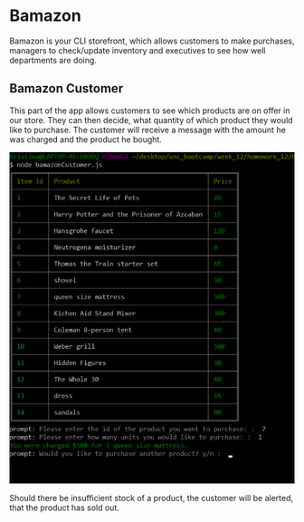 # Bamazon

Bamazon is your CLI storefront, which allows customers to make purchases, managers to check/update inventory and executives to see how well departments are doing.

## Bamazon Customer

This part of the app allows customers to see which products are on offer in our store. They can then decide, what quantity of which product they would like to purchase. The customer will receive a message with the amount he was charged and the product he bought. 

![First Customer Screenshot](customerscreenshot1.png?raw=true "customer successfully purchased products")


Should there be insufficient stock of a product, the customer will be alerted, that the product has sold out.



